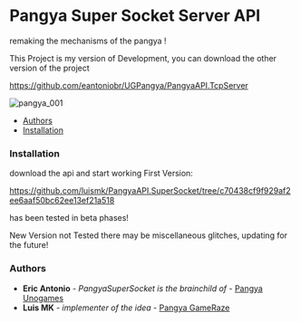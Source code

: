 # Pangya Super Socket Server API


remaking the mechanisms of the pangya !

This Project is my version of Development, you can download the other version of the project

https://github.com/eantoniobr/UGPangya/PangyaAPI.TcpServer

![pangya_001](https://user-images.githubusercontent.com/27017433/80647538-06390c80-8a45-11ea-872b-4792f27a5f31.jpg)

- [Authors](#authors)
- [Installation](#installation)

### Installation
download the api and start working
First Version:

https://github.com/luismk/PangyaAPI.SuperSocket/tree/c70438cf9f929af2ee6aaf50bc62ee13ef21a518

has been tested in beta phases!

New Version not Tested
there may be miscellaneous glitches, updating for the future!


### Authors
* **Eric Antonio** - *PangyaSuperSocket is the brainchild of* - [Pangya Unogames](https://github.com/eantoniobr)
* **Luis MK** - *implementer of the idea* - [Pangya GameRaze](https://github.com/luismk)
